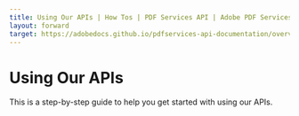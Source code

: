 ```yaml
---
title: Using Our APIs | How Tos | PDF Services API | Adobe PDF Services
layout: forward
target: https://adobedocs.github.io/pdfservices-api-documentation/overview/pdf-services-api/gettingstarted/
---
```

# Using Our APIs

This is a step-by-step guide to help you get started with using our APIs. 

